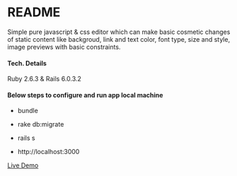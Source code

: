 # README
Simple pure javascript & css editor which can make basic cosmetic changes of static content like backgroud, link and text color, font type, size and style, image previews with basic constraints.

#### Tech. Details
Ruby 2.6.3 & Rails 6.0.3.2

#### Below steps to configure and run app local machine 

* bundle

* rake db:migrate

* rails s

* http://localhost:3000


[Live Demo](http://code-39-shops.herokuapp.com/)
